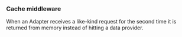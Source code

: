 ### Cache middleware

When an Adapter receives a like-kind request for the second time it is returned from memory instead of hitting a data provider.
